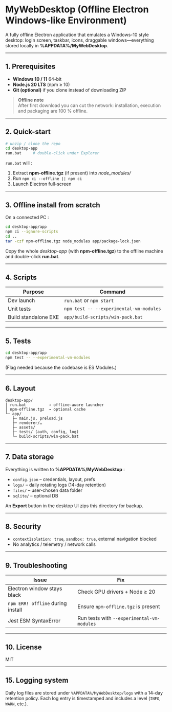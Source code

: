 # MyWebDesktop (Offline Electron Windows-like Environment)

A fully offline Electron application that emulates a Windows-10 style desktop: login screen, taskbar, icons, draggable windows—everything stored locally in **%APPDATA%/MyWebDesktop**.

---
## 1. Prerequisites
- **Windows 10 / 11** 64-bit  
- **Node.js 20 LTS** (npm ≥ 10)  
- **Git (optional)** if you clone instead of downloading ZIP  

> **Offline note**  
> After first download you can cut the network: installation, execution and packaging are 100 % offline.

---
## 2. Quick-start
```bash
# unzip / clone the repo
cd desktop-app
run.bat     # double-click under Explorer
```

`run.bat` will :

1. Extract **npm-offline.tgz** (if present) into *node_modules/*
2. Run `npm ci --offline || npm ci`
3. Launch Electron full-screen

---

## 3. Offline install from scratch

On a connected PC :

```bash
cd desktop-app/app
npm ci --ignore-scripts
cd ..
tar -czf npm-offline.tgz node_modules app/package-lock.json
```

Copy the whole *desktop-app* (with **npm-offline.tgz**) to the offline machine and double-click **run.bat**.

---

## 4. Scripts

| Purpose              | Command                                 |
| -------------------- | --------------------------------------- |
| Dev launch           | `run.bat` or `npm start`                |
| Unit tests           | `npm test -- --experimental-vm-modules` |
| Build standalone EXE | `app/build-scripts/win-pack.bat`        |

---

## 5. Tests

```bash
cd desktop-app/app
npm test -- --experimental-vm-modules
```

(Flag needed because the codebase is ES Modules.)

---

## 6. Layout

```
desktop-app/
│ run.bat          → offline-aware launcher
│ npm-offline.tgz  → optional cache
└─ app/
   ├─ main.js, preload.js
   ├─ renderer/…
   ├─ assets/
   ├─ tests/ (auth, config, log)
   └─ build-scripts/win-pack.bat
```

---

## 7. Data storage

Everything is written to **%APPDATA%/MyWebDesktop** :

* `config.json` – credentials, layout, prefs
* `logs/` – daily rotating logs (14-day retention)
* `files/` – user-chosen data folder
* `sqlite/` – optional DB

An **Export** button in the desktop UI zips this directory for backup.

---

## 8. Security

* `contextIsolation: true`, `sandbox: true`, external navigation blocked
* No analytics / telemetry / network calls

---

## 9. Troubleshooting

| Issue                             | Fix                                        |
| --------------------------------- | ------------------------------------------ |
| Electron window stays black       | Check GPU drivers + Node ≥ 20              |
| `npm ERR! offline` during install | Ensure `npm-offline.tgz` is present        |
| Jest ESM SyntaxError              | Run tests with `--experimental-vm-modules` |

---

## 10. License

MIT

---

## 15. Logging system

Daily log files are stored under `%APPDATA%/MyWebDesktop/logs` with a 14-day retention policy. Each log entry is timestamped and includes a level (`INFO`, `WARN`, etc.).
